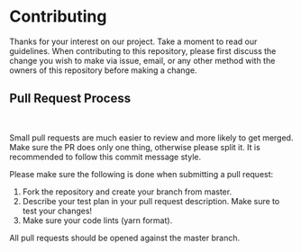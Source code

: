 # Contributing

Thanks for your interest on our project. Take a moment to read our guidelines.
When contributing to this repository, please first discuss the change you wish to make via issue, email, or any other method with the owners of this repository before making a change.

## Pull Request Process

<br />

Small pull requests are much easier to review and more likely to get merged. Make sure the PR does only one thing, otherwise please split it. It is recommended to follow this commit message style.

Please make sure the following is done when submitting a pull request:

1. Fork the repository and create your branch from master.
2. Describe your test plan in your pull request description. Make sure to test your changes!
3. Make sure your code lints (yarn format).

All pull requests should be opened against the master branch.
